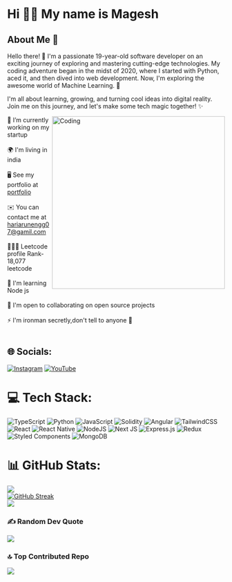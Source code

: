 
Hi 🖖🏻 My name is Magesh
=======================

## About Me 🌟


Hello there! 👋 I'm a passionate 19-year-old software developer on an exciting journey of exploring and mastering cutting-edge technologies. My coding adventure began in the midst of 2020, where I started with Python, aced it, and then dived into web development. Now, I'm exploring the awesome world of Machine Learning. 🚀

I'm all about learning, growing, and turning cool ideas into digital reality. Join me on this journey, and let's make some tech magic together! ✨

<img align="right" alt="Coding" width="400" src="https://i.redd.it/n8agw6z2smyb1.gif">

🔭 I’m currently working on my startup<br><br>
🌍  I'm living in india<br><br>
🖥️  See my portfolio at [portfolio](https://mageshyt-portfolio.vercel.app/)  <br><br>
✉️  You can contact me at hariarunengg07@gamil.com<br><br>
🧑🏻‍💻 Leetcode profile Rank-18,077 leetcode<br><br>🧠  I'm learning Node js<br><br>🤝  I'm open to collaborating on open source projects<br><br>⚡  l'm ironman secretly,don't tell to anyone 🤫<br><br>


## 🌐 Socials:
[![Instagram](https://img.shields.io/badge/Instagram-%23E4405F.svg?logo=Instagram&logoColor=white)](https://instagram.com/mageshyt) [![YouTube](https://img.shields.io/badge/YouTube-%23FF0000.svg?logo=YouTube&logoColor=white)](https://youtube.com/) 

# 💻 Tech Stack:
![TypeScript](https://img.shields.io/badge/typescript-%23007ACC.svg?style=for-the-badge&logo=typescript&logoColor=white) ![Python](https://img.shields.io/badge/python-3670A0?style=for-the-badge&logo=python&logoColor=ffdd54) ![JavaScript](https://img.shields.io/badge/javascript-%23323330.svg?style=for-the-badge&logo=javascript&logoColor=%23F7DF1E) ![Solidity](https://img.shields.io/badge/Solidity-%23363636.svg?style=for-the-badge&logo=solidity&logoColor=white) ![Angular](https://img.shields.io/badge/angular-%23DD0031.svg?style=for-the-badge&logo=angular&logoColor=white) ![TailwindCSS](https://img.shields.io/badge/tailwindcss-%2338B2AC.svg?style=for-the-badge&logo=tailwind-css&logoColor=white) ![React](https://img.shields.io/badge/react-%2320232a.svg?style=for-the-badge&logo=react&logoColor=%2361DAFB) ![React Native](https://img.shields.io/badge/react_native-%2320232a.svg?style=for-the-badge&logo=react&logoColor=%2361DAFB) ![NodeJS](https://img.shields.io/badge/node.js-6DA55F?style=for-the-badge&logo=node.js&logoColor=white) ![Next JS](https://img.shields.io/badge/Next-black?style=for-the-badge&logo=next.js&logoColor=white) ![Express.js](https://img.shields.io/badge/express.js-%23404d59.svg?style=for-the-badge&logo=express&logoColor=%2361DAFB) ![Redux](https://img.shields.io/badge/redux-%23593d88.svg?style=for-the-badge&logo=redux&logoColor=white) ![Styled Components](https://img.shields.io/badge/styled--components-DB7093?style=for-the-badge&logo=styled-components&logoColor=white) ![MongoDB](https://img.shields.io/badge/MongoDB-%234ea94b.svg?style=for-the-badge&logo=mongodb&logoColor=white)
# 📊 GitHub Stats:
![](https://github-readme-stats.vercel.app/api?username=mageshyt&theme=dark&hide_border=false&include_all_commits=true&count_private=true)<br/>
[![GitHub Streak](https://github-readme-streak-stats.herokuapp.com?user=mageshyt&theme=dark)](https://git.io/streak-stats) <br/>
![](https://github-readme-stats.vercel.app/api/top-langs/?username=mageshyt&theme=dark&hide_border=false&include_all_commits=true&count_private=true&layout=compact)

### ✍️ Random Dev Quote
![](https://quotes-github-readme.vercel.app/api?type=horizontal&theme=radical)

### 🔝 Top Contributed Repo
![](https://github-contributor-stats.vercel.app/api?username=mageshyt&limit=5&theme=dark&combine_all_yearly_contributions=true)

